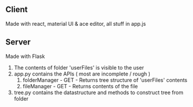 ## Client

Made with react, material UI & ace editor, all stuff in app.js

## Server

Made with Flask<br/>

1. The contents of folder 'userFiles' is visible to the user
1. app.py contains the APIs ( most are incomplete / rough )
	1. folderManager - GET - Returns tree structure of 'userFiles' contents
	1. fileManager - GET - Returns contents of the file
1. tree.py contains the datastructure and methods to construct tree from folder
